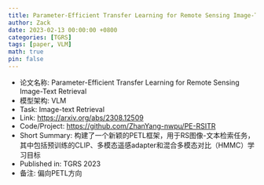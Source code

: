 ```yaml
---
title: Parameter-Efficient Transfer Learning for Remote Sensing Image-Text Retrieval
author: Zack
date: 2023-02-13 00:00:00 +0800
categories: [TGRS]
tags: [paper, VLM]
math: true
pin: false
---
```

- 论文名称: Parameter-Efficient Transfer Learning for Remote Sensing Image-Text Retrieval
- 模型架构: VLM
- Task: Image-text Retrieval
- Link: https://arxiv.org/abs/2308.12509
- Code/Project: https://github.com/ZhanYang-nwpu/PE-RSITR
- Short Summary: 构建了一个新颖的PETL框架，用于RS图像-文本检索任务，其中包括预训练的CLIP、多模态遥感adapter和混合多模态对比（HMMC）学习目标
- Published in: TGRS 2023
- 备注: 偏向PETL方向
